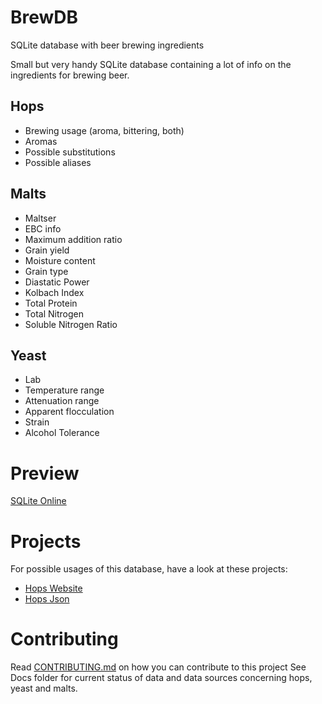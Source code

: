 # BrewDB
SQLite database with beer brewing ingredients

Small but very handy SQLite database containing a lot of info on the ingredients for brewing beer.

## Hops
- Brewing usage (aroma, bittering, both)
- Aromas
- Possible substitutions
- Possible aliases

## Malts
- Maltser
- EBC info
- Maximum addition ratio
- Grain yield
- Moisture content
- Grain type
- Diastatic Power
- Kolbach Index
- Total Protein
- Total Nitrogen
- Soluble Nitrogen Ratio

## Yeast
- Lab
- Temperature range
- Attenuation range
- Apparent flocculation
- Strain
- Alcohol Tolerance

# Preview
[SQLite Online](https://sqliteonline.com/#fiddle=3f68ad2accc827d5553d2f241a25b70de16f6988ed66160f2b5f0730cdad19ee)

# Projects

For possible usages of this database, have a look at these projects:
- [Hops Website](https://github.com/sboulema/Hops)
- [Hops Json](https://github.com/stuartraetaylor/hops-json)

# Contributing

Read [CONTRIBUTING.md](CONTRIBUTING.md) on how you can contribute to this project
See Docs folder for current status of data and data sources concerning hops, yeast and malts.